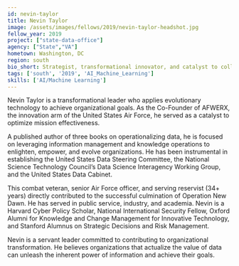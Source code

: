 ```yaml
---
id: nevin-taylor
title: Nevin Taylor
image: /assets/images/fellows/2019/nevin-taylor-headshot.jpg
fellow_year: 2019
project: ["state-data-office"]
agency: ["State","VA"]
hometown: Washington, DC
region: south
bio_short: Strategist, transformational innovator, and catalyst to collaboration. 34 years of leadership in industry, academia, and government. Actualizes the inherent value of data to unleash the power of information.
tags: ['south', '2019', 'AI_Machine_Learning']
skills: ['AI/Machine Learning']
---
```


Nevin Taylor is a transformational leader who applies evolutionary technology to achieve organizational goals. As the Co-Founder of AFWERX, the innovation arm of the United States Air Force, he served as a catalyst to optimize mission effectiveness.

A published author of three books on operationalizing data, he is focused on leveraging information management and knowledge operations to enlighten, empower, and evolve organizations. He has been instrumental in establishing the United States Data Steering Committee, the National Science Technology Council’s Data Science Interagency Working Group, and the United States Data Cabinet.

This combat veteran, senior Air Force officer, and serving reservist (34+ years) directly contributed to the successful culmination of Operation New Dawn. He has served in public service, industry, and academia. Nevin is a Harvard Cyber Policy Scholar, National International Security Fellow, Oxford Alumni for Knowledge and Change Management for Innovative Technology, and Stanford Alumnus on Strategic Decisions and Risk Management.

Nevin is a servant leader committed to contributing to organizational transformation.  He believes organizations that actualize the value of data can unleash the inherent power of information and achieve their goals.
